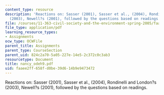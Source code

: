 ```yaml
---
content_type: resource
description: 'Reactions on: Sasser (2001), Sasser et al., (2004), Rondinelli and London?s
  (2003), Newell?s (2001), followed by the questions based on readings.'
file: /courses/11-363-civil-society-and-the-environment-spring-2005/faaee2ff658fd0be39d614b9e9473472_nancy_odeh9.pdf
file_type: application/pdf
learning_resource_types:
- Assignments
ocw_type: OCWFile
parent_title: Assignments
parent_type: CourseSection
parent_uid: 824c2a70-5a05-227e-14e5-2c372c0c3ab3
resourcetype: Document
title: nancy_odeh9.pdf
uid: faaee2ff-658f-d0be-39d6-14b9e9473472
---
```

Reactions on: Sasser (2001), Sasser et al., (2004), Rondinelli and London?s (2003), Newell?s (2001), followed by the questions based on readings.


